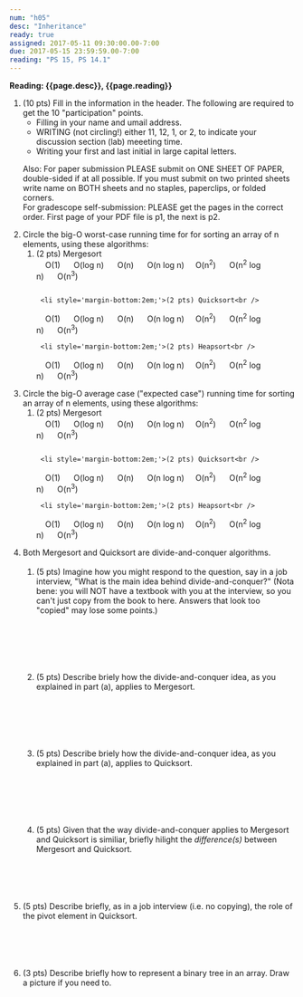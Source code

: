 ```yaml
---
num: "h05"
desc: "Inheritance"
ready: true
assigned: 2017-05-11 09:30:00.00-7:00
due: 2017-05-15 23:59:59.00-7:00
reading: "PS 15, PS 14.1"
---
```

 
 <div style='display:none'>
https://ucsb-cs32-s17.github.io/hwk/h04/
</div>

<b>Reading: {{page.desc}},  {{page.reading}}</b>
 
<ol start="1">

<li>(10 pts) Fill in the information in the header. The following are required to get the 10 "participation" points.
    <ul>
    <li>Filling in your name and umail address.<br /></li>
    <li>WRITING (not circling!) either 11, 12, 1, or 2, to indicate your discussion section (lab) meeeting time.<br /></li>
    <li>Writing your first and last initial in large capital letters.<br /></li>
    </ul>
    <p>Also: For paper submission PLEASE submit on ONE SHEET OF PAPER, double-sided if at all possible. If you must submit  on two printed sheets write name on BOTH sheets and no staples, paperclips, or folded corners.<br />
    For gradescope self-submission: PLEASE get the pages in the correct order. First page of your PDF file is p1, the next is p2.</p>
 </li> 

 <li>Circle the big-O worst-case running time for for sorting an array of n elements, using these algorithms:
   <ol>
     <li style='margin-bottom:2em;'>(2 pts) Mergesort<br />
     O(1)      O(log n)      O(n)      O(n log n)     O(n<sup>2</sup>)      O(n<sup>2</sup> log n)      O(n<sup>3</sup>)
     </li>
 
     <li style='margin-bottom:2em;'>(2 pts) Quicksort<br />
     O(1)      O(log n)      O(n)      O(n log n)     O(n<sup>2</sup>)      O(n<sup>2</sup> log n)      O(n<sup>3</sup>)
     </li>

     <li style='margin-bottom:2em;'>(2 pts) Heapsort<br />
     O(1)      O(log n)      O(n)      O(n log n)     O(n<sup>2</sup>)      O(n<sup>2</sup> log n)      O(n<sup>3</sup>)
     </li>
   </ol>
 </li>
 
 
  <li>Circle the big-O average case ("expected case") running time for sorting an array of n elements, using these algorithms:
   <ol>
     <li style='margin-bottom:2em;'>(2 pts) Mergesort<br />
     O(1)      O(log n)      O(n)      O(n log n)     O(n<sup>2</sup>)      O(n<sup>2</sup> log n)      O(n<sup>3</sup>)
     </li>
 
     <li style='margin-bottom:2em;'>(2 pts) Quicksort<br />
     O(1)      O(log n)      O(n)      O(n log n)     O(n<sup>2</sup>)      O(n<sup>2</sup> log n)      O(n<sup>3</sup>)
     </li>

     <li style='margin-bottom:2em;'>(2 pts) Heapsort<br />
     O(1)      O(log n)      O(n)      O(n log n)     O(n<sup>2</sup>)      O(n<sup>2</sup> log n)      O(n<sup>3</sup>)
     </li>
   </ol>
 </li>

  
<div class="pagebreak"></div>


  <li>Both Mergesort and Quicksort are divide-and-conquer algorithms. 
  <ol>
    <li style='margin-bottom:6em;'>(5 pts) Imagine how you might respond to the question, say in a job interview, "What is the main idea behind divide-and-conquer?" (Nota bene: you will NOT have a textbook with you at the interview, so you can't just copy from the book to here. Answers that look too "copied" may lose some points.)</li>
    <li style='margin-bottom:6em;'>(5 pts) Describe briely how the divide-and-conquer idea, as you explained in part (a), applies to Mergesort.</li>
    <li style='margin-bottom:6em;'>(5 pts) Describe briely how the divide-and-conquer idea, as you explained in part (a), applies to Quicksort.</li>
    <li style='margin-bottom:6em;'>(5 pts) Given that the way divide-and-conquer applies to Mergesort and Quicksort is similiar, briefly hilight the <i>difference(s)</i> between Mergesort and Quicksort.</li>
  </ol>
  </li>

  <li style='margin-bottom:6em;'>(5 pts) Describe briefly, as in a job interview (i.e. no copying), the role of the pivot element in Quicksort.</li>

  <li style='margin-bottom:6em;'>(3 pts) Describe briefly how to represent a binary tree in an array. Draw a picture if you need to.</li>

</ol>
